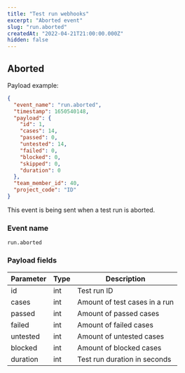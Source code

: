 ```yaml
---
title: "Test run webhooks"
excerpt: "Aborted event"
slug: "run.aborted"
createdAt: "2022-04-21T21:00:00.000Z"
hidden: false
---
```


## Aborted

Payload example:

```json
{
  "event_name": "run.aborted",
  "timestamp": 1650540148,
  "payload": {
    "id": 1,
    "cases": 14,
    "passed": 0,
    "untested": 14,
    "failed": 0,
    "blocked": 0,
    "skipped": 0,
    "duration": 0
  },
  "team_member_id": 40,
  "project_code": "ID"
}
```

This event is being sent when a test run is aborted.

### Event name

`run.aborted`

### Payload fields

| Parameter | Type | Description                   |
|-----------|------|-------------------------------|
| id        | int  | Test run ID                   |
| cases     | int  | Amount of test cases in a run |
| passed    | int  | Amount of passed cases        |
| failed    | int  | Amount of failed cases        |
| untested  | int  | Amount of untested cases      |
| blocked   | int  | Amount of blocked cases       |
| duration  | int  | Test run duration in seconds  |
